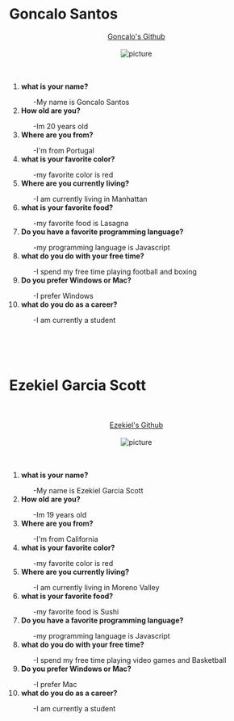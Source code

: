 <!DOCTYPE HTML>
<html lang='en'>
    <head>
        <link rel="stylesheet" href="style.css"> 
    </head>
<body>
    <h1>
        Goncalo Santos
    </h1>

<div style="text-align:center">
    <a href = "https://github.com/GoncaloSantosdev">Goncalo's Github</a>
<br><br>
    <img src = "https://avatars.githubusercontent.com/u/45981683?v=4" alt = "picture" />
</div>
<br><br>
<ol>
        <li><b>what is your name?</b></li>
            <ul> -My name is Goncalo Santos</ul>
        <li><b>How old are you?</b></li>
            <ul> -Im 20 years old</ul>
        <li><b>Where are you from?</b></li>
            <ul> -I'm from Portugal</ul>
        <li><b>what is your favorite color?</b></li>
            <ul> -my favorite color is red </ul>
        <li><b>Where are you currently living?</b></li>
            <ul> -I am currently living in Manhattan</ul>
        <li><b>what is your favorite food?</b></li>
            <ul> -my favorite food is Lasagna</ul>
        <li><b>Do you have a favorite programming language?</b></li>
            <ul> -my programming language is Javascript</ul>
        <li><b>what do you do with your free time?</b></li>
            <ul> -I spend my free time playing football and boxing</ul>
        <li><b>Do you prefer Windows or Mac?</b></li>
            <ul> -I prefer Windows</ul>
        <li><b>what do you do as a career?</b></li>
            <ul> -I am currently a student</ul>
</ol>
<br><br><br>
<h1>
    Ezekiel Garcia Scott</c>
</h1>
<br><br>
<div style="text-align:center">
    <a href = "https://github.com/ezekielscott">Ezekiel's Github</a>
<br><br>
    <img src = "https://avatars.githubusercontent.com/u/98352945?v=4" alt = "picture" />
</div>
<br><br>
<ol>
    <li><b>what is your name?</b></li>
        <ul> -My name is Ezekiel Garcia Scott</ul>
    <li><b>How old are you?</b></li>
        <ul> -Im 19 years old</ul>
    <li><b>Where are you from?</b></li>
        <ul> -I'm from California</ul>
    <li><b>what is your favorite color?</b></li>
        <ul> -my favorite color is red </ul>
    <li><b>Where are you currently living?</b></li>
        <ul> -I am currently living in Moreno Valley</ul>
    <li><b>what is your favorite food?</b></li>
        <ul> -my favorite food is Sushi</ul>
    <li><b>Do you have a favorite programming language?</b></li>
        <ul> -my programming language is Javascript</ul>
    <li><b>what do you do with your free time?</b></li>
        <ul> -I spend my free time playing video games and Basketball</ul>
    <li><b>Do you prefer Windows or Mac?</b></li>
        <ul> -I prefer Mac</ul>
    <li><b>what do you do as a career?</b></li>
        <ul> -I am currently a student</ul>
</ol>



</body>
</html>
